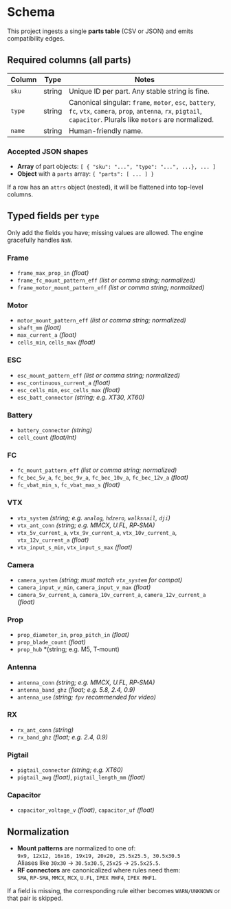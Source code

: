 # Schema

This project ingests a single **parts table** (CSV or JSON) and emits compatibility edges.

## Required columns (all parts)

| Column | Type | Notes |
|---|---|---|
| `sku` | string | Unique ID per part. Any stable string is fine. |
| `type` | string | Canonical singular: `frame`, `motor`, `esc`, `battery`, `fc`, `vtx`, `camera`, `prop`, `antenna`, `rx`, `pigtail`, `capacitor`. Plurals like `motors` are normalized. |
| `name` | string | Human-friendly name. |

### Accepted JSON shapes

- **Array** of part objects: `[ { "sku": "...", "type": "...", ...}, ... ]`
- **Object** with a `parts` array: `{ "parts": [ ... ] }`

If a row has an `attrs` object (nested), it will be flattened into top-level columns.

## Typed fields per `type`

Only add the fields you have; missing values are allowed. The engine gracefully handles `NaN`.

### Frame
- `frame_max_prop_in` *(float)*
- `frame_fc_mount_pattern_eff` *(list or comma string; normalized)*
- `frame_motor_mount_pattern_eff` *(list or comma string; normalized)*

### Motor
- `motor_mount_pattern_eff` *(list or comma string; normalized)*
- `shaft_mm` *(float)*
- `max_current_a` *(float)*
- `cells_min`, `cells_max` *(float)*

### ESC
- `esc_mount_pattern_eff` *(list or comma string; normalized)*
- `esc_continuous_current_a` *(float)*
- `esc_cells_min`, `esc_cells_max` *(float)*
- `esc_batt_connector` *(string; e.g. XT30, XT60)*

### Battery
- `battery_connector` *(string)*
- `cell_count` *(float/int)*

### FC
- `fc_mount_pattern_eff` *(list or comma string; normalized)*
- `fc_bec_5v_a`, `fc_bec_9v_a`, `fc_bec_10v_a`, `fc_bec_12v_a` *(float)*  
- `fc_vbat_min_s`, `fc_vbat_max_s` *(float)*

### VTX
- `vtx_system` *(string; e.g. `analog`, `hdzero`, `walksnail`, `dji`)*  
- `vtx_ant_conn` *(string; e.g. MMCX, U.FL, RP‑SMA)*  
- `vtx_5v_current_a`, `vtx_9v_current_a`, `vtx_10v_current_a`, `vtx_12v_current_a` *(float)*  
- `vtx_input_s_min`, `vtx_input_s_max` *(float)*

### Camera
- `camera_system` *(string; must match `vtx_system` for compat)*  
- `camera_input_v_min`, `camera_input_v_max` *(float)*  
- `camera_5v_current_a`, `camera_10v_current_a`, `camera_12v_current_a` *(float)*

### Prop
- `prop_diameter_in`, `prop_pitch_in` *(float)*
- `prop_blade_count` *(float)*
- `prop_hub` *(string; e.g. M5, T‑mount)

### Antenna
- `antenna_conn` *(string; e.g. MMCX, U.FL, RP‑SMA)*
- `antenna_band_ghz` *(float; e.g. 5.8, 2.4, 0.9)*
- `antenna_use` *(string; `fpv` recommended for video)*

### RX
- `rx_ant_conn` *(string)*
- `rx_band_ghz` *(float; e.g. 2.4, 0.9)*

### Pigtail
- `pigtail_connector` *(string; e.g. XT60)*
- `pigtail_awg` *(float)*, `pigtail_length_mm` *(float)*

### Capacitor
- `capacitor_voltage_v` *(float)*, `capacitor_uf` *(float)*

## Normalization

- **Mount patterns** are normalized to one of:  
  `9x9, 12x12, 16x16, 19x19, 20x20, 25.5x25.5, 30.5x30.5`  
  Aliases like `30x30` → `30.5x30.5`, `25x25` → `25.5x25.5`.
- **RF connectors** are canonicalized where rules need them:  
  `SMA`, `RP-SMA`, `MMCX`, `MCX`, `U.FL`, `IPEX MHF4`, `IPEX MHF1`.

If a field is missing, the corresponding rule either becomes `WARN/UNKNOWN` or that pair is skipped.

